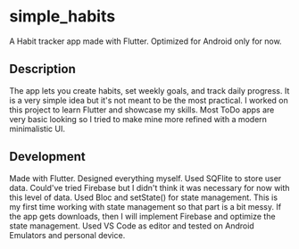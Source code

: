 # simple_habits

A Habit tracker app made with Flutter. Optimized for Android only for now.

## Description

The app lets you create habits, set weekly goals, and track daily progress. It is a very simple idea but it's not meant to
be the most practical. I worked on this project to learn Flutter and showcase my skills. Most ToDo apps are very basic looking so I tried to make
mine more refined with a modern minimalistic UI.

## Development

Made with Flutter. Designed everything myself. Used SQFlite to store user data. Could've tried Firebase but I didn't think it was necessary
for now with this level of data. Used Bloc and setState() for state management. This is my first time
working with state management so that part is a bit messy. If the app gets downloads, then I will implement Firebase and optimize the state management. Used VS Code as editor and tested on Android Emulators and personal device.

